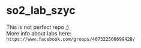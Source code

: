 # so2_lab_szyc  
This is not perfect repo ;)  
More info about labs here: `https://www.facebook.com/groups/407322566699428/`  

